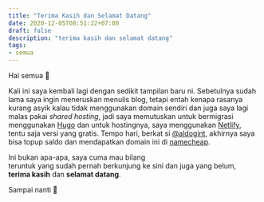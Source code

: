 ```yaml
---
title: "Terima Kasih dan Selamat Datang"
date: 2020-12-05T08:51:22+07:00
draft: false
description: "terima kasih dan selamat datang" 
tags: 
- semua
---
```


Hai semua &#128075;  

Kali ini saya kembali lagi dengan sedikit tampilan baru ni. Sebetulnya sudah lama saya ingin meneruskan menulis blog, tetapi entah kenapa rasanya kurang asyik kalau tidak menggunakan domain sendiri dan juga saya lagi malas pakai *shared hosting*, jadi saya memutuskan untuk bermigrasi menggunakan <a href="https://gohugo.io/">Hugo</a> dan untuk hostingnya, saya menggunakan <a href="https://app.netlify.com/">Netlify</a>, tentu saja versi yang gratis. Tempo hari, berkat si <a href="https://www.instagram.com/aldogint/">@aldogint</a>, akhirnya saya bisa topup saldo dan mendapatkan domain ini di <a href="https://www.namecheap.com/" target="_blank">namecheap</a>.

Ini bukan apa-apa, saya cuma mau bilang  
teruntuk yang sudah pernah berkunjung ke sini dan juga yang belum,  
**terima kasih** dan **selamat datang**.

Sampai nanti &#128075;